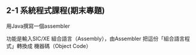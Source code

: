 ## 2-1 系統程式課程(期末專題)

用Java撰寫一個assembler

功能是輸入SIC/XE 組合語言（Assembly），由Assembler 把這份「組合語言程式」轉換成 機器碼（Object Code）